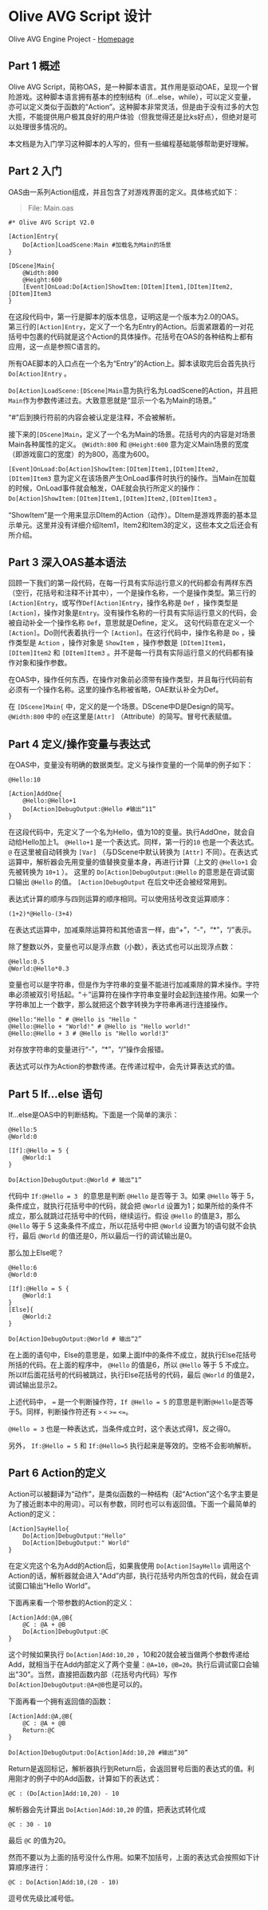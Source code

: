 Olive AVG Script 设计
===

Olive AVG Engine Project - [Homepage](https://github.com/leinue/AVG)

## Part 1 概述

Olive AVG Script，简称OAS，是一种脚本语言。其作用是驱动OAE，呈现一个冒险游戏。这种脚本语言拥有基本的控制结构（if...else，while），可以定义变量，亦可以定义类似于函数的“Action”。这种脚本非常灵活，但是由于没有过多的大包大揽，不能提供用户极其良好的用户体验（但我觉得还是比ks好点），但绝对是可以处理很多情况的。

本文档是为入门学习这种脚本的人写的，但有一些编程基础能够帮助更好理解。

## Part 2 入门

OAS由一系列Action组成，并且包含了对游戏界面的定义。具体格式如下：

> File: Main.oas

    #* Olive AVG Script V2.0

    [Action]Entry{
        Do[Action]LoadScene:Main #加载名为Main的场景
    }

    [DScene]Main{
        @Width:800
        @Height:600
        [Event]OnLoad:Do[Action]ShowItem:[DItem]Item1,[DItem]Item2,[DItem]Item3
    }

在这段代码中，第一行是脚本的版本信息，证明这是一个版本为2.0的OAS。  
第三行的`[Action]Entry`，定义了一个名为Entry的Action。后面紧跟着的一对花括号中包裹的代码就是这个Action的具体操作。花括号在OAS的各种结构上都有应用，这一点是参照C语言的。

所有OAE脚本的入口点在一个名为“Entry”的Action上。脚本读取完后会首先执行 `Do[Action]Entry` 。  

`Do[Action]LoadScene:[DScene]Main`意为执行名为LoadScene的Action，并且把`Main`作为参数传递过去。大致意思就是“显示一个名为Main的场景。”

“#”后到换行符前的内容会被认定是注释，不会被解析。

接下来的`[DScene]Main`，定义了一个名为Main的场景。花括号内的内容是对场景Main各种属性的定义。
`@Width:800` 和 `@Height:600` 意为定义Main场景的宽度（即游戏窗口的宽度）的为800，高度为600。

`[Event]OnLoad:Do[Action]ShowItem:[DItem]Item1,[DItem]Item2,[DItem]Item3` 意为定义在该场景产生OnLoad事件时执行的操作。当Main在加载的时候，OnLoad事件就会触发，OAE就会执行所定义的操作： `Do[Action]ShowItem:[DItem]Item1,[DItem]Item2,[DItem]Item3` 。

“ShowItem”是一个用来显示DItem的Action（动作）。DItem是游戏界面的基本显示单元。这里并没有详细介绍Item1，Item2和Item3的定义，这些本文之后还会有所介绍。

## Part 3 深入OAS基本语法

回顾一下我们的第一段代码，在每一行具有实际运行意义的代码都会有两样东西（空行，花括号和注释不计其中），一个是操作名称，一个是操作类型。第三行的`[Action]Entry`，或写作`Def[Action]Entry`，操作名称是 `Def` ，操作类型是 `[Action]`，操作对象是`Entry`。没有操作名称的一行具有实际运行意义的代码，会被自动补全一个操作名称 `Def`，意思就是Define，定义。
这句代码意在定义一个`[Action]`。Do则代表着执行一个 `[Action]`。在这行代码中，操作名称是 `Do` ，操作类型是 `Action` ，操作对象是 `ShowItem` ，操作参数是 `[DItem]Item1`， `[DItem]Item2` 和 `[DItem]Item3` 。并不是每一行具有实际运行意义的代码都有操作对象和操作参数。

在OAS中，操作任何东西，在操作对象前必须带有操作类型，并且每行代码前有必须有一个操作名称。这里的操作名称被省略，OAE默认补全为Def。

在 `[DScene]Main{` 中，定义的是一个场景。DScene中D是Design的简写。
`@Width:800` 中的 `@`在这里是`[Attr]` （Attribute）的简写。冒号代表赋值。

## Part 4 定义/操作变量与表达式

在OAS中，变量没有明确的数据类型。定义与操作变量的一个简单的例子如下：

    @Hello:10

    [Action]AddOne{
        @Hello:@Hello+1
		Do[Action]DebugOutput:@Hello #输出“11”
    }

在这段代码中，先定义了一个名为Hello，值为10的变量。执行AddOne，就会自动给Hello加上1。 `@Hello+1` 是一个表达式。同样，第一行的`10` 也是一个表达式。`@` 在这里被自动转换为 `[Var]` （与DScene中默认转换为 `[Attr]` 不同）。在表达式运算中，解析器会先用变量的值替换变量本身，再进行计算（上文的 `@Hello+1` 会先被转换为 `10+1` ）。
这里的 `Do[Action]DebugOutput:@Hello` 的意思是在调试窗口输出 `@Hello` 的值。 `[Action]DebugOutput` 在后文中还会被经常用到。

表达式计算的顺序与四则运算的顺序相同。可以使用括号改变运算顺序：  

    (1+2)*@Hello-(3+4)

在表达式运算中，加减乘除运算符和其他语言一样，由“+”，“-”，“*”，“/”表示。

除了整数以外，变量也可以是浮点数（小数），表达式也可以出现浮点数：

    @Hello:0.5
    @World:@Hello*0.3

变量也可以是字符串，但是作为字符串的变量不能进行加减乘除的算术操作。字符串必须被双引号括起。“＋”运算符在操作字符串变量时会起到连接作用。如果一个字符串加上一个数字，那么就把这个数字转换为字符串再进行连接操作。

    @Hello:"Hello " # @Hello is "Hello "
    @Hello:@Hello + "World!" # @Hello is "Hello world!"
    @Hello:@Hello + 3 # @Hello is "Hello world!3"

对存放字符串的变量进行“-”，“*”，“/”操作会报错。

表达式可以作为Action的参数传递。在传递过程中，会先计算表达式的值。

## Part 5 If...else 语句

If...else是OAS中的判断结构。下面是一个简单的演示：

    @Hello:5
    @World:0
    
    [If]:@Hello = 5 {
        @World:1
    }

	Do[Action]DebugOutput:@World # 输出“1”

代码中 `If:@Hello = 3 ` 的意思是判断 `@Hello` 是否等于 3。如果 `@Hello` 等于 5，条件成立，就执行花括号中的代码，就会把 `@World` 设置为1；如果所给的条件不成立，那么就跳过花括号中的代码，继续运行。假设 `@Hello` 的值是3，那么 `@Hello` 等于 5 这条条件不成立，所以花括号中把 `@World` 设置为1的语句就不会执行，最后 `@World` 的值还是0，所以最后一行的调试输出是0。

那么加上Else呢？

    @Hello:6
    @World:0
    
    [If]:@Hello = 5 {
        @World:1
    }
    [Else]{
        @World:2
    }

	Do[Action]DebugOutput:@World # 输出“2”

在上面的语句中，Else的意思是，如果上面If中的条件不成立，就执行Else花括号所括的代码。在上面的程序中， `@Hello` 的值是6，所以 `@Hello` 等于 5 不成立。所以If后面花括号的代码被跳过，执行Else花括号的代码，最后 `@World` 的值是2，调试输出显示2。

上述代码中， `=` 是一个判断操作符，`If @Hello = 5` 的意思是判断`@Hello`是否等于5。同样，判断操作符还有 `>` `<` `>=` `<=`。

`@Hello = 3` 也是一种表达式，当条件成立时，这个表达式得1，反之得0。

另外， `If:@Hello = 5` 和 `If:@Hello=5` 执行起来是等效的。空格不会影响解析。

## Part 6 Action的定义

Action可以被翻译为“动作”，是类似函数的一种结构（起“Action”这个名字主要是为了接近剧本中的用词）。可以有参数，同时也可以有返回值。下面一个最简单的Action的定义：

    [Action]SayHello{
		Do[Action]DebugOutput:"Hello"
		Do[Action]DebugOutput:" World"
    }

在定义完这个名为Add的Action后，如果我使用 `Do[Action]SayHello` 调用这个Action的话，解析器就会进入“Add”内部，执行花括号内所包含的代码，就会在调试窗口输出“Hello World”。

下面再来看一个带参数的Action的定义：

	[Action]Add:@A,@B{
		@C : @A + @B
		Do[Action]DebugOutput:@C
    }

这个时候如果执行 `Do[Action]Add:10,20` ，10和20就会被当做两个参数传递给Add，就相当于在Add内部定义了两个变量：`@A=10`，`@B=20`。执行后调试窗口会输出"30"。当然，直接把函数内部（花括号内代码）写作 `Do[Action]DebugOutput:@A+@B`也是可以的。

下面再看一个拥有返回值的函数：

	[Action]Add:@A,@B{
		@C : @A + @B
		Return:@C
    }

	Do[Action]DebugOutput:Do[Action]Add:10,20 #输出“30”

Return是返回标记，解析器执行到Return后，会返回冒号后面的表达式的值。利用刚才的例子中的Add函数，计算如下的表达式：

	@C : (Do[Action]Add:10,20) - 10

解析器会先计算出 `Do[Action]Add:10,20` 的值，把表达式转化成

	@C : 30 - 10

最后 `@C` 的值为20。


然而不要以为上面的括号没什么作用。如果不加括号，上面的表达式会按照如下计算顺序进行：

	@C : Do[Action]Add:10,(20 - 10)

逗号优先级比减号低。